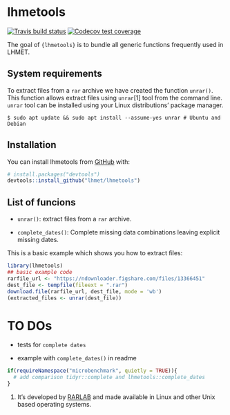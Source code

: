 
<!-- README.md is generated from README.Rmd. Please edit that file -->

# lhmetools

<!-- badges: start -->

[![Travis build
status](https://travis-ci.com/lhmet/lhmetools.svg?branch=master)](https://travis-ci.com/lhmet/lhmetools)
[![Codecov test
coverage](https://codecov.io/gh/lhmet/lhmetools/branch/master/graph/badge.svg)](https://codecov.io/gh/lhmet/lhmetools?branch=master)
<!-- badges: end -->

The goal of `{lhmetools}` is to bundle all generic functions frequently
used in LHMET.

## System requirements

To extract files from a `rar` archive we have created the function
`unrar()`. This function allows extract files using `unrar`\[1\] tool
from the command line. `unrar` tool can be installed using your Linux
distributions’ package manager.

    $ sudo apt update && sudo apt install --assume-yes unrar # Ubuntu and Debian

## Installation

You can install lhmetools from [GitHub](https://github.com/) with:

``` r
# install.packages("devtools")
devtools::install_github("lhmet/lhmetools")
```

## List of funcions

  - `unrar()`: extract files from a `rar` archive.

  - `complete_dates()`: Complete missing data combinations leaving
    explicit missing dates.

This is a basic example which shows you how to extract files:

``` r
library(lhmetools)
## basic example code
rarfile_url <- "https://ndownloader.figshare.com/files/13366451"
dest_file <- tempfile(fileext = ".rar")
download.file(rarfile_url, dest_file, mode = 'wb')
(extracted_files <- unrar(dest_file))
```

# TO DOs

  - tests for `complete dates`

  - example with `complete_dates()` in readme

<!-- end list -->

``` r
if(requireNamespace("microbenchmark", quietly = TRUE)){
  # add comparison tidyr::complete and lhmetools::complete_dates
}
```

1.  It’s developed by [RARLAB](https://www.rarlab.com/download.htm) and
    made available in Linux and other Unix based operating systems.
